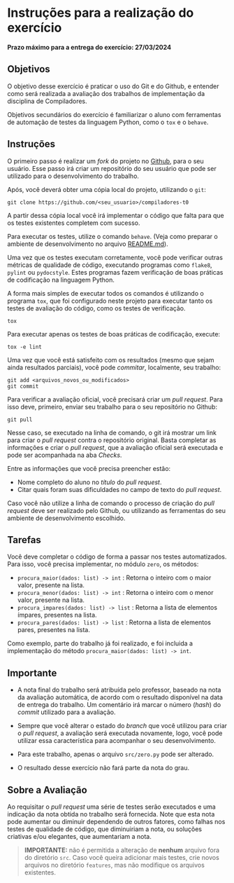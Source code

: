 Instruções para a realização do exercício
=========================================

**Prazo máximo para a entrega do exercício: 27/03/2024**

Objetivos
---------

O objetivo desse exercício é praticar o uso do Git e do Github, e entender
como será realizada a avaliação dos trabalhos de implementação da disciplina
de Compiladores.

Objetivos secundários do exercício é familiarizar o aluno com ferramentas de
automação de testes da linguagem Python, como o `tox` e o `behave`.


Instruções
----------

O primeiro passo é realizar um _fork_ do projeto no
[Github](https://github.com/exercicios-programacao/compiladores-t0), para o
seu usuário. Esse passo irá criar um repositório do seu usuário que pode ser
utilizado para o desenvolvimento do trabalho.

Após, você deverá obter uma cópia local do projeto, utilizando o `git`:

```
git clone https://github.com/<seu_usuario>/compiladores-t0
```

A partir dessa cópia local você irá implementar o código que falta para que
os testes existentes completem com sucesso.

Para executar os testes, utilize o comando `behave`. (Veja como preparar o
ambiente de desenvolvimento no arquivo [README.md](README.md)).

Uma vez que os testes executam corretamente, você pode verificar outras
métricas de qualidade de código, executando programas como `flake8`,
`pylint` ou `pydocstyle`. Estes programas fazem verificação de boas práticas
de codificação na linguagem Python.

A forma mais simples de executar todos os comandos é utilizando o programa
`tox`, que foi configurado neste projeto para executar tanto os testes de
avaliação do código, como os testes de verificação.

```
tox
```

Para executar apenas os testes de boas práticas de codificação, execute:

```
tox -e lint
```

Uma vez que você está satisfeito com os resultados (mesmo que sejam ainda
resultados parciais), você pode _commitar_, localmente, seu trabalho:

```
git add <arquivos_novos_ou_modificados>
git commit
```

Para verificar a avaliação oficial, você precisará criar um
_pull request_. Para isso deve, primeiro, enviar seu trabalho para o seu
repositório no Github:

```
git pull
```

Nesse caso, se executado na linha de comando, o git irá mostrar um link
para criar o _pull request_ contra o repositório original. Basta completar
as informações e criar o _pull request_, que a avaliação oficial será
executada e pode ser acompanhada na aba _Checks_.

Entre as informações que você precisa preencher estão:

* Nome completo do aluno no _título_ do _pull request_.
* Citar quais foram suas dificuldades no campo de texto do _pull request_.

Caso você não utilize a linha de comando o processo de criação do
_pull request_ deve ser realizado pelo Github, ou utilizando as ferramentas
do seu ambiente de desenvolvimento escolhido.


Tarefas
-------

Você deve completar o código de forma a passar nos testes automatizados.
Para isso, você precisa implementar, no módulo `zero`, os métodos:

* `procura_maior(dados: list) -> int`
    : Retorna o inteiro com o maior valor, presente na lista.
* `procura_menor(dados: list) -> int`
    : Retorna o inteiro com o menor valor, presente na lista.
* `procura_impares(dados: list) -> list`
    : Retorna a lista de elementos ímpares, presentes na lista.
* `procura_pares(dados: list) -> list`
    : Retorna a lista de elementos pares, presentes na lista.

Como exemplo, parte do trabalho já foi realizado, e foi incluida a
implementação do método `procura_maior(dados: list) -> int`.


Importante
----------

* A nota final do trabalho será atribuída pelo professor, baseado na nota
da avaliação automática, de acordo com o resultado disponível na data de
entrega do trabalho. Um comentário irá marcar o número (_hash_) do _commit_
utilizado para a avaliação.

* Sempre que você alterar o estado do _branch_ que você utilizou para criar
o _pull request_, a avaliação será executada novamente, logo, você pode
utilizar essa característica para acompanhar o seu desenvolvimento.

* Para este trabalho, apenas o arquivo `src/zero.py` pode ser alterado.

* O resultado desse exercício não fará parte da nota do grau.


Sobre a Avaliação
-----------------

Ao requisitar o _pull request_ uma série de testes serão executados e uma
indicação da nota obtida no trabalho será fornecida. Note que esta nota pode
aumentar ou diminuir dependendo de outros fatores, como falhas nos testes de
qualidade de código, que diminuiriam a nota, ou soluções criativas e/ou
elegantes, que aumentariam a nota.

> **IMPORTANTE:** não é permitida a alteração de **nenhum** arquivo fora do
diretório `src`. Caso você queira adicionar mais testes, crie novos
arquivos no diretório `features`, mas não modifique os arquivos existentes.

